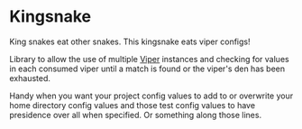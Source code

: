 Kingsnake
=========

King snakes eat other snakes. This kingsnake eats viper configs!

Library to allow the use of multiple [Viper][] instances and checking for values in each consumed viper until a match is found or the viper's den has been exhausted.

Handy when you want your project config values to add to or overwrite your home directory config values and those test config values to have presidence over all when specified. Or something along those lines.


[Viper]: https://github.com/spf13/viper




